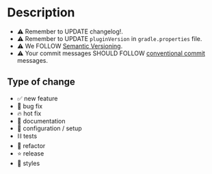 # Description

- ⚠️ Remember to UPDATE changelog!.
- ⚠️ Remember to UPDATE `pluginVersion` in `gradle.properties` file.
- ⚠️ We FOLLOW [Semantic Versioning](https://semver.org/).
- ⚠️ Your commit messages SHOULD FOLLOW [conventional commit](https://www.conventionalcommits.org) messages.

## Type of change

- ✅ new feature
- 🐛 bug fix
- 🔥 hot fix
- 📖 documentation
- 🔨 configuration / setup
- ⛓ tests
- 📝 refactor
- ⭐️ release
- 💅 styles
